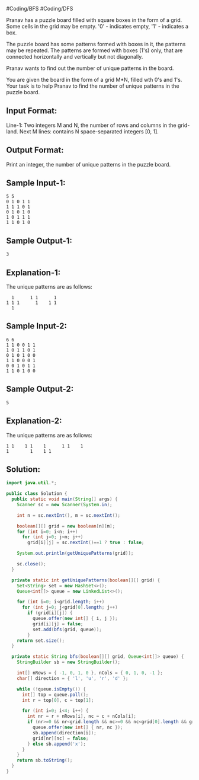 #Coding/BFS #Coding/DFS 

Pranav has a puzzle board filled with square boxes in the form of a grid. Some cells in the grid may be empty. '0' - indicates empty, '1' - indicates a box. 

The puzzle board has some patterns formed with boxes in it, the patterns may be repeated. The patterns are formed with boxes (1's) only, that are connected horizontally and vertically but not diagonally.

Pranav wants to find out the number of unique patterns in the board.

You are given the board in the form of a grid M*N, filled wth 0's and 1's.
Your task is to help Pranav to find the number of unique patterns in the puzzle board.

Input Format:
-------------
Line-1: Two integers M and N, the number of rows and columns in the grid-land.
Next M lines: contains N space-separated integers \[0, 1].

Output Format:
--------------
Print an integer, the number of unique patterns in the puzzle board.


Sample Input-1:
---------------
```
5 5
0 1 0 1 1
1 1 1 0 1
0 1 0 1 0
1 0 1 1 1
1 1 0 1 0
```

Sample Output-1:
----------------
```
3
```

Explanation-1:
------------
The unique patterns are as follows:
```
  1	     1 1      1 
1 1 1      1    1 1
  1	
```
   
Sample Input-2:
---------------
```
6 6
1 1 0 0 1 1
1 0 1 1 0 1
0 1 0 1 0 0
1 1 0 0 0 1
0 0 1 0 1 1
1 1 0 1 0 0
```

Sample Output-2:
----------------
```
5
```

Explanation-2:
------------
The unique patterns are as follows:
```
1 1    1 1    1      1 1    1
1        1    1 1 		
```

## Solution:

```java
import java.util.*;

public class Solution {
  public static void main(String[] args) {
    Scanner sc = new Scanner(System.in);

    int n = sc.nextInt(), m = sc.nextInt();

    boolean[][] grid = new boolean[n][m];
    for (int i=0; i<n; i++)
      for (int j=0; j<m; j++)
        grid[i][j] = sc.nextInt()==1 ? true : false;

    System.out.println(getUniquePatterns(grid));

    sc.close();
  }

  private static int getUniquePatterns(boolean[][] grid) {
    Set<String> set = new HashSet<>();
    Queue<int[]> queue = new LinkedList<>();

    for (int i=0; i<grid.length; i++)
      for (int j=0; j<grid[0].length; j++)
        if (grid[i][j]) {
          queue.offer(new int[] { i, j });
          grid[i][j] = false;
          set.add(bfs(grid, queue));
        }
    return set.size();
  }

  private static String bfs(boolean[][] grid, Queue<int[]> queue) {
    StringBuilder sb = new StringBuilder();

    int[] nRows = { -1, 0, 1, 0 }, nCols = { 0, 1, 0, -1 };
    char[] direction = { 'l', 'u', 'r', 'd' };

    while (!queue.isEmpty()) {
      int[] top = queue.poll();
      int r = top[0], c = top[1];

      for (int i=0; i<4; i++) {
        int nr = r + nRows[i], nc = c + nCols[i];
        if (nr>=0 && nr<grid.length && nc>=0 && nc<grid[0].length && grid[nr][nc]) {
          queue.offer(new int[] { nr, nc });
          sb.append(direction[i]);
          grid[nr][nc] = false;
        } else sb.append('x');
      }
    }
    return sb.toString();
  }
}
```